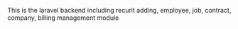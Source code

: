 This is the laravel backend including recurit adding, employee, job, contract, company, billing management module